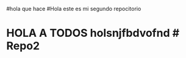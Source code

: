 #hola que hace
#Hola este es mi segundo repocitorio 
<H1>HOLA A TODOS       
holsnjfbdvofnd
# Repo2
